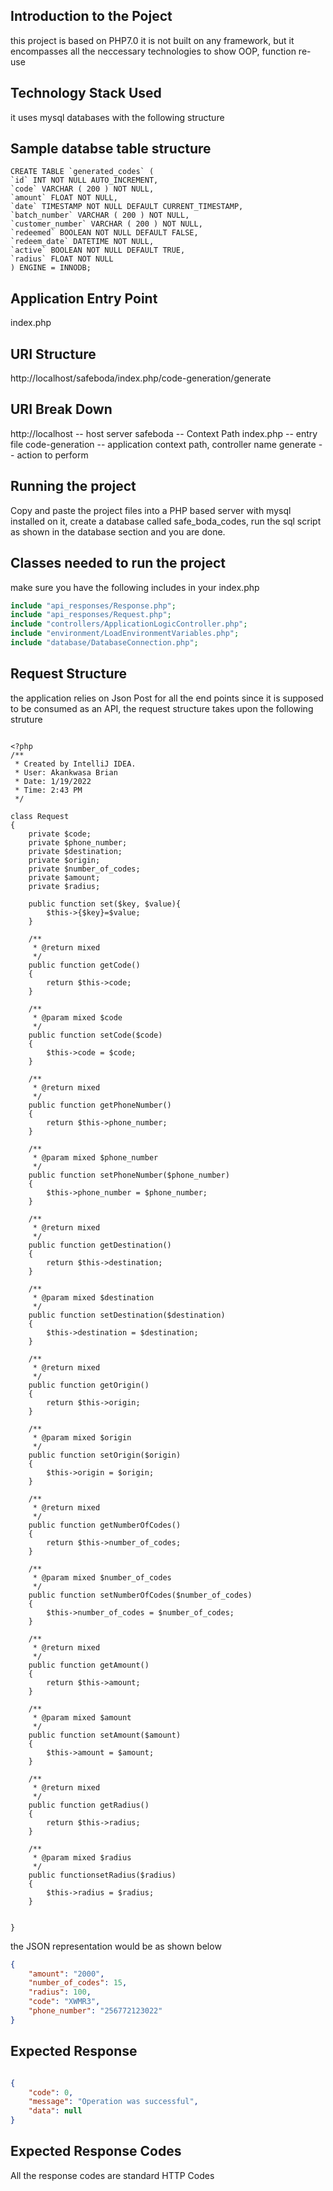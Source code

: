 ## Introduction to the Poject

this project is based on PHP7.0
it is not built on any framework, but it encompasses all the neccessary technologies to show OOP, function re-use


## Technology Stack Used
it uses mysql databases with the following structure


## Sample databse table structure
```mysql
CREATE TABLE `generated_codes` (
`id` INT NOT NULL AUTO_INCREMENT,
`code` VARCHAR ( 200 ) NOT NULL,
`amount` FLOAT NOT NULL,
`date` TIMESTAMP NOT NULL DEFAULT CURRENT_TIMESTAMP,
`batch_number` VARCHAR ( 200 ) NOT NULL,
`customer_number` VARCHAR ( 200 ) NOT NULL,
`redeemed` BOOLEAN NOT NULL DEFAULT FALSE,
`redeem_date` DATETIME NOT NULL,
`active` BOOLEAN NOT NULL DEFAULT TRUE,
`radius` FLOAT NOT NULL 
) ENGINE = INNODB;

```


## Application Entry Point
index.php

## URI Structure
http://localhost/safeboda/index.php/code-generation/generate

## URI Break Down
http://localhost -- host server
safeboda -- Context Path
index.php -- entry file
code-generation -- application context path, controller name
generate -- action to perform

## Running the project
Copy and paste the project files into a PHP based server with mysql installed on it, create a database called safe_boda_codes, run the sql script as shown in the database section and you are done.

## Classes needed to run the project
make sure you have the following includes in your index.php

```Php
include "api_responses/Response.php";
include "api_responses/Request.php";
include "controllers/ApplicationLogicController.php";
include "environment/LoadEnvironmentVariables.php";
include "database/DatabaseConnection.php";

```

## Request Structure

the application relies on Json Post for all the end points since it is supposed to be consumed as an API, the request structure takes upon the following struture

```phph

<?php
/**
 * Created by IntelliJ IDEA.
 * User: Akankwasa Brian
 * Date: 1/19/2022
 * Time: 2:43 PM
 */

class Request
{
    private $code;
    private $phone_number;
    private $destination;
    private $origin;
    private $number_of_codes;
    private $amount;
    private $radius;

    public function set($key, $value){
        $this->{$key}=$value;
    }

    /**
     * @return mixed
     */
    public function getCode()
    {
        return $this->code;
    }

    /**
     * @param mixed $code
     */
    public function setCode($code)
    {
        $this->code = $code;
    }

    /**
     * @return mixed
     */
    public function getPhoneNumber()
    {
        return $this->phone_number;
    }

    /**
     * @param mixed $phone_number
     */
    public function setPhoneNumber($phone_number)
    {
        $this->phone_number = $phone_number;
    }

    /**
     * @return mixed
     */
    public function getDestination()
    {
        return $this->destination;
    }

    /**
     * @param mixed $destination
     */
    public function setDestination($destination)
    {
        $this->destination = $destination;
    }

    /**
     * @return mixed
     */
    public function getOrigin()
    {
        return $this->origin;
    }

    /**
     * @param mixed $origin
     */
    public function setOrigin($origin)
    {
        $this->origin = $origin;
    }

    /**
     * @return mixed
     */
    public function getNumberOfCodes()
    {
        return $this->number_of_codes;
    }

    /**
     * @param mixed $number_of_codes
     */
    public function setNumberOfCodes($number_of_codes)
    {
        $this->number_of_codes = $number_of_codes;
    }

    /**
     * @return mixed
     */
    public function getAmount()
    {
        return $this->amount;
    }

    /**
     * @param mixed $amount
     */
    public function setAmount($amount)
    {
        $this->amount = $amount;
    }

    /**
     * @return mixed
     */
    public function getRadius()
    {
        return $this->radius;
    }

    /**
     * @param mixed $radius
     */ 
    public functionsetRadius($radius)
    {
        $this->radius = $radius;
    }


}

```

the JSON representation would be as shown below

```json
{
    "amount": "2000",
    "number_of_codes": 15,
    "radius": 100,
    "code": "XWMR3",
    "phone_number": "256772123022"
}

```

## Expected Response
```json

{
    "code": 0,
    "message": "Operation was successful",
    "data": null
}

```


## Expected Response Codes
All the response codes are standard HTTP Codes
